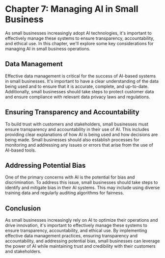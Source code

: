 Chapter 7: Managing AI in Small Business
========================================

As small businesses increasingly adopt AI technologies, it's important to effectively manage these systems to ensure transparency, accountability, and ethical use. In this chapter, we'll explore some key considerations for managing AI in small business operations.

Data Management
---------------

Effective data management is critical for the success of AI-based systems in small businesses. It's important to have a clear understanding of the data being used and to ensure that it is accurate, complete, and up-to-date. Additionally, small businesses should take steps to protect customer data and ensure compliance with relevant data privacy laws and regulations.

Ensuring Transparency and Accountability
----------------------------------------

To build trust with customers and stakeholders, small businesses must ensure transparency and accountability in their use of AI. This includes providing clear explanations of how AI is being used and how decisions are being made. Small businesses should also establish processes for monitoring and addressing any issues or errors that arise from the use of AI-based tools.

Addressing Potential Bias
-------------------------

One of the primary concerns with AI is the potential for bias and discrimination. To address this issue, small businesses should take steps to identify and mitigate bias in their AI systems. This may include using diverse training data and regularly auditing algorithms for fairness.

Conclusion
----------

As small businesses increasingly rely on AI to optimize their operations and drive innovation, it's important to effectively manage these systems to ensure transparency, accountability, and ethical use. By implementing effective data management practices, ensuring transparency and accountability, and addressing potential bias, small businesses can leverage the power of AI while maintaining trust and credibility with their customers and stakeholders.


